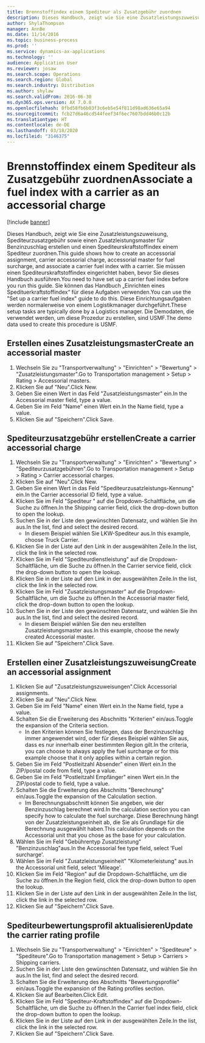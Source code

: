 ```yaml
---
title: Brennstoffindex einem Spediteur als Zusatzgebühr zuordnen
description: Dieses Handbuch, zeigt wie Sie eine Zusatzleistungszuweisung, Spediteurzusatzgebühr sowie einen Zusatzleistungsmaster für Benzinzuschlag erstellen und einen Spediteurskraftstoffindex einem Spediteur zuordnen.
author: ShylaThompson
manager: AnnBe
ms.date: 11/14/2016
ms.topic: business-process
ms.prod: ''
ms.service: dynamics-ax-applications
ms.technology: ''
audience: Application User
ms.reviewer: josaw
ms.search.scope: Operations
ms.search.region: Global
ms.search.industry: Distribution
ms.author: shylaw
ms.search.validFrom: 2016-06-30
ms.dyn365.ops.version: AX 7.0.0
ms.openlocfilehash: 0fbd58fb6b03f3c6eb5e54f811d98ad636e65a94
ms.sourcegitcommit: fcb27d6a46cd544feef34f6ec7607bdd46b0c12b
ms.translationtype: HT
ms.contentlocale: de-DE
ms.lasthandoff: 03/18/2020
ms.locfileid: "3146375"
---
```

# <a name="associate-a-fuel-index-with-a-carrier-as-an-accessorial-charge"></a><span data-ttu-id="15a12-103">Brennstoffindex einem Spediteur als Zusatzgebühr zuordnen</span><span class="sxs-lookup"><span data-stu-id="15a12-103">Associate a fuel index with a carrier as an accessorial charge</span></span>

[!include [banner](../../includes/banner.md)]

<span data-ttu-id="15a12-104">Dieses Handbuch, zeigt wie Sie eine Zusatzleistungszuweisung, Spediteurzusatzgebühr sowie einen Zusatzleistungsmaster für Benzinzuschlag erstellen und einen Spediteurskraftstoffindex einem Spediteur zuordnen.</span><span class="sxs-lookup"><span data-stu-id="15a12-104">This guide shows how to create an accessorial assignment, carrier accessorial charge, accessorial master for fuel surcharge, and associate a carrier fuel index with a carrier.</span></span> <span data-ttu-id="15a12-105">Sie müssen einen Spediteurskraftstoffindex eingerichtet haben, bevor Sie dieses Handbuch ausführen.</span><span class="sxs-lookup"><span data-stu-id="15a12-105">You need to have set up a carrier fuel index before you run this guide.</span></span> <span data-ttu-id="15a12-106">Sie können das Handbuch „Einrichten eines Spedituerkraftstoffindex“ für diese Aufgaben verwenden.</span><span class="sxs-lookup"><span data-stu-id="15a12-106">You can use the "Set up a carrier fuel index" guide to do this.</span></span> <span data-ttu-id="15a12-107">Diese Einrichtungsaufgaben werden normalerweise von einem Logistikmanager durchgeführt.</span><span class="sxs-lookup"><span data-stu-id="15a12-107">These setup tasks are typically done by a Logistics manager.</span></span> <span data-ttu-id="15a12-108">Die Demodaten, die verwendet werden, um diese Prozedur zu erstellen, sind USMF.</span><span class="sxs-lookup"><span data-stu-id="15a12-108">The demo data used to create this procedure is USMF.</span></span>


## <a name="create-an-accessorial-master"></a><span data-ttu-id="15a12-109">Erstellen eines Zusatzleistungsmaster</span><span class="sxs-lookup"><span data-stu-id="15a12-109">Create an accessorial master</span></span>
1. <span data-ttu-id="15a12-110">Wechseln Sie zu "Transportverwaltung" > "Einrichten" > "Bewertung" > "Zusatzleistungsmaster".</span><span class="sxs-lookup"><span data-stu-id="15a12-110">Go to Transportation management > Setup > Rating > Accessorial masters.</span></span>
2. <span data-ttu-id="15a12-111">Klicken Sie auf "Neu".</span><span class="sxs-lookup"><span data-stu-id="15a12-111">Click New.</span></span>
3. <span data-ttu-id="15a12-112">Geben Sie einen Wert in das Feld "Zusatzleistungsmaster" ein.</span><span class="sxs-lookup"><span data-stu-id="15a12-112">In the Accessorial master field, type a value.</span></span>
4. <span data-ttu-id="15a12-113">Geben Sie im Feld "Name" einen Wert ein.</span><span class="sxs-lookup"><span data-stu-id="15a12-113">In the Name field, type a value.</span></span>
5. <span data-ttu-id="15a12-114">Klicken Sie auf "Speichern".</span><span class="sxs-lookup"><span data-stu-id="15a12-114">Click Save.</span></span>

## <a name="create-a-carrier-accessorial-charge"></a><span data-ttu-id="15a12-115">Spediteurzusatzgebühr erstellen</span><span class="sxs-lookup"><span data-stu-id="15a12-115">Create a carrier accessorial charge</span></span>
1. <span data-ttu-id="15a12-116">Wechseln Sie zu "Transportverwaltung" > "Einrichten" > "Bewertung" > "Spediteurzusatzgebühren".</span><span class="sxs-lookup"><span data-stu-id="15a12-116">Go to Transportation management > Setup > Rating > Carrier accessorial charges.</span></span>
2. <span data-ttu-id="15a12-117">Klicken Sie auf "Neu".</span><span class="sxs-lookup"><span data-stu-id="15a12-117">Click New.</span></span>
3. <span data-ttu-id="15a12-118">Geben Sie einen Wert in das Feld "Spediteurzusatzleistungs-Kennung" ein.</span><span class="sxs-lookup"><span data-stu-id="15a12-118">In the Carrier accessorial ID field, type a value.</span></span>
4. <span data-ttu-id="15a12-119">Klicken Sie im Feld "Spediteur " auf die Dropdown-Schaltfläche, um die Suche zu öffnen.</span><span class="sxs-lookup"><span data-stu-id="15a12-119">In the Shipping carrier field, click the drop-down button to open the lookup.</span></span>
5. <span data-ttu-id="15a12-120">Suchen Sie in der Liste den gewünschten Datensatz, und wählen Sie ihn aus.</span><span class="sxs-lookup"><span data-stu-id="15a12-120">In the list, find and select the desired record.</span></span>
    * <span data-ttu-id="15a12-121">In diesem Beispiel wählen Sie LKW-Spediteur aus.</span><span class="sxs-lookup"><span data-stu-id="15a12-121">In this example, choose Truck Carrier.</span></span>  
6. <span data-ttu-id="15a12-122">Klicken Sie in der Liste auf den Link in der ausgewählten Zeile.</span><span class="sxs-lookup"><span data-stu-id="15a12-122">In the list, click the link in the selected row.</span></span>
7. <span data-ttu-id="15a12-123">Klicken Sie im Feld "Spediteurdienstleistung" auf die Dropdown-Schaltfläche, um die Suche zu öffnen.</span><span class="sxs-lookup"><span data-stu-id="15a12-123">In the Carrier service field, click the drop-down button to open the lookup.</span></span>
8. <span data-ttu-id="15a12-124">Klicken Sie in der Liste auf den Link in der ausgewählten Zeile.</span><span class="sxs-lookup"><span data-stu-id="15a12-124">In the list, click the link in the selected row.</span></span>
9. <span data-ttu-id="15a12-125">Klicken Sie im Feld "Zusatzleistungsmaster" auf die Dropdown-Schaltfläche, um die Suche zu öffnen.</span><span class="sxs-lookup"><span data-stu-id="15a12-125">In the Accessorial master field, click the drop-down button to open the lookup.</span></span>
10. <span data-ttu-id="15a12-126">Suchen Sie in der Liste den gewünschten Datensatz, und wählen Sie ihn aus.</span><span class="sxs-lookup"><span data-stu-id="15a12-126">In the list, find and select the desired record.</span></span>
    * <span data-ttu-id="15a12-127">In diesem Beispiel wählen Sie den neu erstellten Zusatzleistungsmaster aus.</span><span class="sxs-lookup"><span data-stu-id="15a12-127">In this example, choose the newly created Accessorial master.</span></span>  
11. <span data-ttu-id="15a12-128">Klicken Sie auf "Speichern".</span><span class="sxs-lookup"><span data-stu-id="15a12-128">Click Save.</span></span>

## <a name="create-an-accessorial-assignment"></a><span data-ttu-id="15a12-129">Erstellen einer Zusatzleistungszuweisung</span><span class="sxs-lookup"><span data-stu-id="15a12-129">Create an accessorial assignment</span></span>
1. <span data-ttu-id="15a12-130">Klicken Sie auf "Zusatzleistungszuweisungen".</span><span class="sxs-lookup"><span data-stu-id="15a12-130">Click Accessorial assignments.</span></span>
2. <span data-ttu-id="15a12-131">Klicken Sie auf "Neu".</span><span class="sxs-lookup"><span data-stu-id="15a12-131">Click New.</span></span>
3. <span data-ttu-id="15a12-132">Geben Sie im Feld "Name" einen Wert ein.</span><span class="sxs-lookup"><span data-stu-id="15a12-132">In the Name field, type a value.</span></span>
4. <span data-ttu-id="15a12-133">Schalten Sie die Erweiterung des Abschnitts "Kriterien" ein/aus.</span><span class="sxs-lookup"><span data-stu-id="15a12-133">Toggle the expansion of the Criteria section.</span></span>
    * <span data-ttu-id="15a12-134">In den Kriterien können Sie festlegen, dass der Benzinzuschlag immer angewendet wird, oder für dieses Beispiel wählen Sie aus, dass es nur innerhalb einer bestimmten Region gilt.</span><span class="sxs-lookup"><span data-stu-id="15a12-134">In the criteria, you can choose to always apply the fuel surcharge or for this example choose that it only applies within a certain region.</span></span>  
5. <span data-ttu-id="15a12-135">Geben Sie im Feld "Postleitzahl Absender" einen Wert ein.</span><span class="sxs-lookup"><span data-stu-id="15a12-135">In the ZIP/postal code from field, type a value.</span></span>
6. <span data-ttu-id="15a12-136">Geben Sie im Feld "Postleitzahl Empfänger" einen Wert ein.</span><span class="sxs-lookup"><span data-stu-id="15a12-136">In the ZIP/postal code to field, type a value.</span></span>
7. <span data-ttu-id="15a12-137">Schalten Sie die Erweiterung des Abschnitts "Berechnung" ein/aus.</span><span class="sxs-lookup"><span data-stu-id="15a12-137">Toggle the expansion of the Calculation section.</span></span>
    * <span data-ttu-id="15a12-138">Im Berechnungsabschnitt können Sie angeben, wie der Benzinzuschlag berechnet wird.</span><span class="sxs-lookup"><span data-stu-id="15a12-138">In the calculation section you can specify how to calculate the fuel surcharge.</span></span> <span data-ttu-id="15a12-139">Diese Berechnung hängt von der Zusatzleistungseinheit ab, die Sie als Grundlage für die Berechnung ausgewählt haben.</span><span class="sxs-lookup"><span data-stu-id="15a12-139">This calculation depends on the Accessorial unit that you chose as the base for your calculation.</span></span>  
8. <span data-ttu-id="15a12-140">Wählen Sie im Feld "Gebührentyp Zusatzleistung" "Benzinzuschlag"aus.</span><span class="sxs-lookup"><span data-stu-id="15a12-140">In the Accessorial fee type field, select 'Fuel surcharge'.</span></span>
9. <span data-ttu-id="15a12-141">Wählen Sie im Feld "Zusatzleistungseinheit" "Kilometerleistung" aus.</span><span class="sxs-lookup"><span data-stu-id="15a12-141">In the Accessorial unit field, select 'Mileage'.</span></span>
10. <span data-ttu-id="15a12-142">Klicken Sie im Feld "Region" auf die Dropdown-Schaltfläche, um die Suche zu öffnen.</span><span class="sxs-lookup"><span data-stu-id="15a12-142">In the Region field, click the drop-down button to open the lookup.</span></span>
11. <span data-ttu-id="15a12-143">Klicken Sie in der Liste auf den Link in der ausgewählten Zeile.</span><span class="sxs-lookup"><span data-stu-id="15a12-143">In the list, click the link in the selected row.</span></span>
12. <span data-ttu-id="15a12-144">Klicken Sie auf "Speichern".</span><span class="sxs-lookup"><span data-stu-id="15a12-144">Click Save.</span></span>

## <a name="update-the-carrier-rating-profile"></a><span data-ttu-id="15a12-145">Spediteurbewertungsprofil aktualisieren</span><span class="sxs-lookup"><span data-stu-id="15a12-145">Update the carrier rating profile</span></span>
1. <span data-ttu-id="15a12-146">Wechseln Sie zu "Transportverwaltung" > "Einrichten" > "Spediteure" > "Spediteure".</span><span class="sxs-lookup"><span data-stu-id="15a12-146">Go to Transportation management > Setup > Carriers > Shipping carriers.</span></span>
2. <span data-ttu-id="15a12-147">Suchen Sie in der Liste den gewünschten Datensatz, und wählen Sie ihn aus.</span><span class="sxs-lookup"><span data-stu-id="15a12-147">In the list, find and select the desired record.</span></span>
3. <span data-ttu-id="15a12-148">Schalten Sie die Erweiterung des Abschnitts "Bewertungsprofile" ein/aus.</span><span class="sxs-lookup"><span data-stu-id="15a12-148">Toggle the expansion of the Rating profiles section.</span></span>
4. <span data-ttu-id="15a12-149">Klicken Sie auf Bearbeiten.</span><span class="sxs-lookup"><span data-stu-id="15a12-149">Click Edit.</span></span>
5. <span data-ttu-id="15a12-150">Klicken Sie im Feld "Spediteur-Kraftstoffindex" auf die Dropdown-Schaltfläche, um die Suche zu öffnen.</span><span class="sxs-lookup"><span data-stu-id="15a12-150">In the Carrier fuel index field, click the drop-down button to open the lookup.</span></span>
6. <span data-ttu-id="15a12-151">Klicken Sie in der Liste auf den Link in der ausgewählten Zeile.</span><span class="sxs-lookup"><span data-stu-id="15a12-151">In the list, click the link in the selected row.</span></span>
7. <span data-ttu-id="15a12-152">Klicken Sie auf "Speichern".</span><span class="sxs-lookup"><span data-stu-id="15a12-152">Click Save.</span></span>

